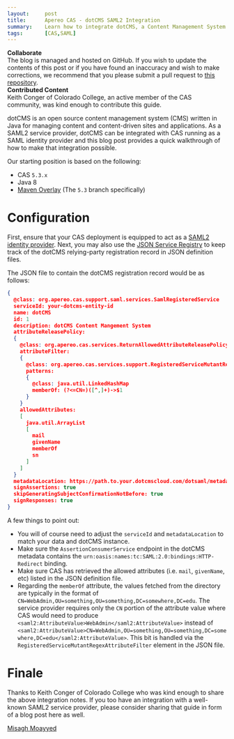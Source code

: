 ```yaml
---
layout:     post
title:      Apereo CAS - dotCMS SAML2 Integration
summary:    Learn how to integrate dotCMS, a Content Management System and Headless CMS, with Apereo CAS running as a SAML2 identity provider.
tags:       [CAS,SAML]
---
```


<div class="alert alert-success">
  <strong>Collaborate</strong><br/>The blog is managed and hosted on GitHub. If you wish to update the contents of this post or if you have found an inaccuracy and wish to make corrections, we recommend that you please submit a pull request to <a href="https://github.com/apereo/apereo.github.io">this repository</a>.
</div>

<div class="alert alert-info">
  <strong>Contributed Content</strong><br/>Keith Conger of Colorado College, an active member of the CAS community, was kind enough to contribute this guide.
</div>

dotCMS is an open source content management system (CMS) written in Java for managing content and content-driven sites and applications. As a SAML2 service provider, dotCMS can be integrated with CAS running as a SAML identity provider and this blog post provides a quick walkthrough of how to make that integration possible.

Our starting position is based on the following:

- CAS `5.3.x`
- Java 8
- [Maven Overlay](https://github.com/apereo/cas-overlay-template) (The `5.3` branch specifically)

# Configuration

First, ensure that your CAS deployment is equipped to act as a [SAML2 identity provider](https://apereo.github.io/cas/5.3.x/installation/Configuring-SAML2-Authentication.html). Next, you may also use the [JSON Service Registry](https://apereo.github.io/cas/5.3.x/installation/JSON-Service-Management.html) to keep track of the dotCMS relying-party registration record in JSON definition files.

The JSON file to contain the dotCMS registration record would be as follows:

```json
{
  @class: org.apereo.cas.support.saml.services.SamlRegisteredService
  serviceId: your-dotcms-entity-id
  name: dotCMS
  id: 1
  description: dotCMS Content Mangement System
  attributeReleasePolicy:
  {
    @class: org.apereo.cas.services.ReturnAllowedAttributeReleasePolicy
    attributeFilter:
    {
      @class: org.apereo.cas.services.support.RegisteredServiceMutantRegexAttributeFilter
      patterns:
      {
        @class: java.util.LinkedHashMap
        memberOf: (?<=CN=)([^,]+)->$1
      }
    }
    allowedAttributes:
    [
      java.util.ArrayList
      [
        mail
        givenName
        memberOf
        sn
      ]
    ]
  }
  metadataLocation: https://path.to.your.dotcmscloud.com/dotsaml/metadata/3dd4ad1e-e2ab-492e-a428-87af35d341fd
  signAssertions: true
  skipGeneratingSubjectConfirmationNotBefore: true
  signResponses: true
}
```

A few things to point out:

- You will of course need to adjust the `serviceId` and `metadataLocation` to match your data and dotCMS instance.
- Make sure the `AssertionConsumerService` endpoint in the dotCMS metadata contains the `urn:oasis:names:tc:SAML:2.0:bindings:HTTP-Redirect` binding.
- Make sure CAS has retrieved the allowed attributes (i.e. `mail`, `givenName`, etc) listed in the JSON definition file.
- Regarding the `memberOf` attribute, the values fetched from the directory are typically in the format of `CN=WebAdmin,OU=something,OU=something,DC=somewhere,DC=edu`. The service provider requires only the `CN` portion of the attribute value where CAS would need to produce `<saml2:AttributeValue>WebAdmin</saml2:AttributeValue>` instead of `<saml2:AttributeValue>CN=WebAdmin,OU=something,OU=something,DC=somewhere,DC=edu</saml2:AttributeValue>`. This bit is handled via the `RegisteredServiceMutantRegexAttributeFilter` element in the JSON file.

# Finale

Thanks to Keith Conger of Colorado College who was kind enough to share the above integration notes. If you too have an integration with a well-known SAML2 service provider, please consider sharing that guide in form of a blog post here as well.

[Misagh Moayyed](https://twitter.com/misagh84)
